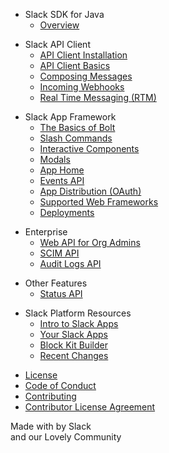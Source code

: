 
<div id="api_sections">
<ul class="current">
  <li class="toctree-l1 current"><div class="toctree-h">Slack SDK for Java</div>
    <ul>
      <li class="toctree-l2"><a href="{{ site.url | append: site.baseurl }}/">Overview</a></li>
    </ul>
  </li>
</ul>
<ul class="current">
  <li class="toctree-l1 current"><div class="toctree-h">Slack API Client</div>
    <ul>
      <li class="toctree-l2"><a href="{{ site.url | append: site.baseurl }}/guides/web-api-client-setup">API Client Installation</a></li>
      <li class="toctree-l2"><a href="{{ site.url | append: site.baseurl }}/guides/web-api-basics">API Client Basics</a></li>
      <li class="toctree-l2"><a href="{{ site.url | append: site.baseurl }}/guides/composing-messages">Composing Messages</a></li>
      <li class="toctree-l2"><a href="{{ site.url | append: site.baseurl }}/guides/incoming-webhooks">Incoming Webhooks</a></li>
      <li class="toctree-l2"><a href="{{ site.url | append: site.baseurl }}/guides/rtm">Real Time Messaging (RTM)</a></li>
    </ul>
  </li>
</ul>
<ul class="current">
  <li class="toctree-l1 current"><div class="toctree-h">Slack App Framework</div>
    <ul>
      <li class="toctree-l2"><a href="{{ site.url | append: site.baseurl }}/guides/bolt">The Basics of Bolt️</a></li>
      <li class="toctree-l2"><a href="{{ site.url | append: site.baseurl }}/guides/slash-commands">Slash Commands</a></li>
      <!--
      <li class="toctree-l2"><a href="{{ site.url | append: site.baseurl }}/guides/actions">Actions</a></li>
      -->
      <li class="toctree-l2"><a href="{{ site.url | append: site.baseurl }}/guides/interactive-components">Interactive Components</a></li>
      <li class="toctree-l2"><a href="{{ site.url | append: site.baseurl }}/guides/modals">Modals</a></li>
      <li class="toctree-l2"><a href="{{ site.url | append: site.baseurl }}/guides/app-home">App Home</a></li>
      <li class="toctree-l2"><a href="{{ site.url | append: site.baseurl }}/guides/events-api">Events API</a></li>
      <li class="toctree-l2"><a href="{{ site.url | append: site.baseurl }}/guides/app-distribution">App Distribution (OAuth)</a></li>
      <li class="toctree-l2"><a href="{{ site.url | append: site.baseurl }}/guides/supported-web-frameworks">Supported Web Frameworks</a></li>
      <li class="toctree-l2"><a href="{{ site.url | append: site.baseurl }}/guides/deployments">Deployments</a></li>
    </ul>
  </li>
</ul>
<ul class="current">
  <li class="toctree-l1 current"><div class="toctree-h">Enterprise</div>
    <ul>
      <li class="toctree-l2"><a href="{{ site.url | append: site.baseurl }}/guides/web-api-for-admins">Web API for Org Admins</a></li>
      <li class="toctree-l2"><a href="{{ site.url | append: site.baseurl }}/guides/scim-api">SCIM API</a></li>
      <li class="toctree-l2"><a href="{{ site.url | append: site.baseurl }}/guides/audit-logs-api">Audit Logs API</a></li>
    </ul>
  </li>
</ul>
<ul class="current">
  <li class="toctree-l1 current"><div class="toctree-h">Other Features</div>
    <ul>
      <li class="toctree-l2"><a href="{{ site.url | append: site.baseurl }}/guides/status-api">Status API</a></li>
    </ul>
  </li>
</ul>
<ul class="current">
  <li class="toctree-l1 current"><div class="toctree-h">Slack Platform Resources</div>
    <ul>
      <li class="toctree-l2"><a href="https://api.slack.com/start">Intro to Slack Apps</a></li>
      <li class="toctree-l2"><a href="https://api.slack.com/apps">Your Slack Apps</a></li>
      <li class="toctree-l2"><a href="https://api.slack.com/tools/block-kit-builder">Block Kit Builder</a></li>
      <li class="toctree-l2"><a href="https://api.slack.com/changelog">Recent Changes</a></li>
    </ul>
  </li>
</ul>

<div id="footer">
    <ul id="footer_nav">
        <li><a href="https://github.com/SlackAPI/java-slack-sdk/blob/master/LICENSE">License</a></li>
        <li><a href="https://slackhq.github.io/code-of-conduct">Code of Conduct</a></li>
        <li><a href="https://github.com/slackapi/java-slack-sdk/blob/master/.github/contributing.md">Contributing</a></li>
        <li><a href="https://docs.google.com/a/slack-corp.com/forms/d/e/1FAIpQLSfzjVoCM7ohBnjWf7eDYQxzti1EPpinsIJQA5RAUBwJKRUQHg/viewform">Contributor License Agreement</a></li>
    </ul>
    <p id="footer_signature">Made with <i class="ts_icon ts_icon_heart"></i> by Slack<br/>and our Lovely Community
    </p>
</div>
